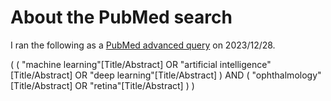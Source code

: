 # About the PubMed search

I ran the following as a [PubMed advanced query](https://pubmed.ncbi.nlm.nih.gov/advanced/) on 2023/12/28.

(
    (
        "machine learning"[Title/Abstract] OR "artificial intelligence"[Title/Abstract] OR "deep learning"[Title/Abstract]
    ) AND
    (
        "ophthalmology"[Title/Abstract] OR "retina"[Title/Abstract]
    )
)
